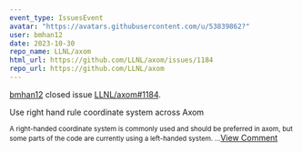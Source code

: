 ```yaml
---
event_type: IssuesEvent
avatar: "https://avatars.githubusercontent.com/u/53839862?"
user: bmhan12
date: 2023-10-30
repo_name: LLNL/axom
html_url: https://github.com/LLNL/axom/issues/1184
repo_url: https://github.com/LLNL/axom
---
```


<a href='https://github.com/bmhan12' target='_blank'>bmhan12</a> closed issue <a href='https://github.com/LLNL/axom/issues/1184' target='_blank'>LLNL/axom#1184</a>.

<p>Use right hand rule coordinate system across Axom</p><small>A right-handed coordinate system is commonly used and should be preferred in axom, but some parts of the code are currently using a left-handed system....</small><a href='https://github.com/LLNL/axom/issues/1184' target='_blank'>View Comment</a>